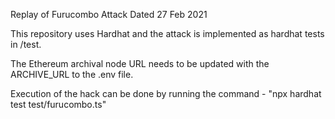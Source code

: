 Replay of Furucombo Attack Dated 27 Feb 2021

This repository uses Hardhat and the attack is implemented as hardhat tests in /test.

The Ethereum archival node URL needs to be updated with the ARCHIVE_URL to the .env file.

Execution of the hack can be done by running the command - "npx hardhat test test/furucombo.ts"
